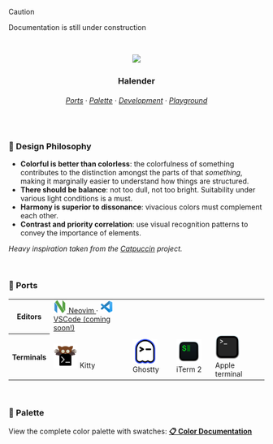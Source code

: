> [!CAUTION]
> Documentation is still under construction

&nbsp;

<p align="center">
  <img src="https://raw.githubusercontent.com/deniskabana/halender/main/assets/docs/palette-stripe.png" width="400" />
</p>

<h3 align="center">
 Halender
</h3>

<h6 align="center">
  <a href="https://github.com/deniskabana/halender#-ports">Ports</a>
  ·
  <a href="https://github.com/deniskabana/halender#-palette">Palette</a>
  ·
  <a href="https://github.com/catppuccin/catppuccin/tree/main/dev">Development</a>
  ·
  <a href="#">Playground</a>
</h6>

&nbsp;

### 🧠 Design Philosophy

- **Colorful is better than colorless**: the colorfulness of something contributes to the distinction amongst the parts
  of that _something_, making it marginally easier to understand how things are structured.
- **There should be balance**: not too dull, not too bright. Suitability under various light conditions is a must.
- **Harmony is superior to dissonance**: vivacious colors must complement each other.
- **Contrast and priority correlation**: use visual recognition patterns to convey the importance of elements.

_Heavy inspiration taken from the [Catpuccin](https://github.com/catppuccin/catppuccin) project._

&nbsp;

### 📀 Ports

<table>
  <tr>
    <th>Editors</th>
    <td valign="center">
      <a href="./editors/nvim/" align="center">
        <img src="./assets/logos/logo-neovim.png" height="26" />
        Neovim
      </a>
      ·
      <a href="./editors/vscode/" align="center">
        <img src="./assets/logos/logo-vscode.png" height="26" />
        VSCode (coming soon!)
      </a>
    </td>
  </tr>
  <tr>
    <th>Terminals</th>
    <td>
      <img src="./assets/logos/logo-kitty.png" height="48" />
      Kitty
    </td>
    <td>
      <img src="./assets/logos/logo-ghostty.png" height="48" />
      Ghostty
    </td>
    <td>
      <img src="./assets/logos/logo-iterm.png" height="48" />
      iTerm 2
    </td>
    <td>
      <img src="./assets/logos/logo-apple-terminal.png" height="48" />
      Apple terminal
    </td>
  </tr>
</table>

&nbsp;

### 🎨 Palette

View the complete color palette with swatches: **[📋 Color Documentation](docs/colors.md)**
